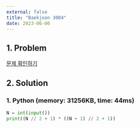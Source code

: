 ```yaml
---
external: false
title: "Baekjoon 3004"
date: 2023-06-06
---
```


## 1. Problem

[문제 확인하기](https://www.acmicpc.net/problem/3004)

## 2. Solution

### 1. Python (memory: 31256KB, time: 44ms)

```python
N = int(input())
print((N // 2 + 1) * ((N + 1) // 2 + 1))
```
